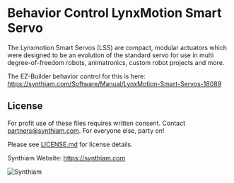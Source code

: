 # Behavior Control LynxMotion Smart Servo

The Lynxmotion Smart Servos (LSS) are compact, modular actuators which were designed to be an evolution of the standard servo for use in multi degree-of-freedom robots, animatronics, custom robot projects and more.

The EZ-Builder behavior control for this is here: https://synthiam.com/Software/Manual/LynxMotion-Smart-Servos-18089

## License

For profit use of these files requires written consent. Contact partners@synthiam.com. For everyone else, party on!

Please see [LICENSE.md](https://github.com/synthiam/Behavior_Control_LynxMotion_Smart_Servo/blob/master/LICENSE.md) for license details.

Synthiam Website: https://synthiam.com

![Synthiam](https://live.staticflickr.com/65535/47791527651_358dffb302_m.jpg)
